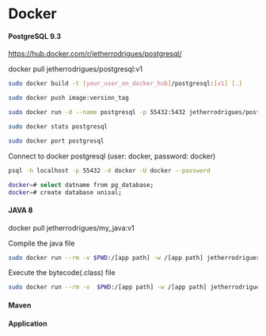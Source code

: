 # Docker

#### PostgreSQL 9.3
https://hub.docker.com/r/jetherrodrigues/postgresql/

docker pull jetherrodrigues/postgresql:v1

```sh
sudo docker build -t [your_user_on_docker_hub]/postgresql:[v1] [.]
```

```sh
sudo docker push image:version_tag
```

```sh
sudo docker run -d --name postgresql -p 55432:5432 jetherrodrigues/postgresql:v1
```

```sh
sudo docker stats postgresql
```

```sh
sudo docker port postgresql
```
Connect to docker postgresql (user: docker, password: docker)
```sh
psql -h localhost -p 55432 -d docker -U docker --password

docker=# select datname from pg_database;
docker=# create database unisal;
```

#### JAVA 8
docker pull jetherrodrigues/my_java:v1

Compile the java file
```sh
sudo docker run --rm -v $PWD:/[app path] -w /[app path] jetherrodrigues/my_java:v1 javac Main.java
```
Execute the bytecode(.class) file
```sh
sudo docker run --rm -v  $PWD:/[app path] -w /[app path] jetherrodrigues/my_java:v1 java Main
```

#### Maven


#### Application
